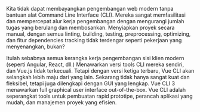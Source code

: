 Kita tidak dapat membayangkan pengembangan web modern tanpa bantuan alat Command Line Interface (CLI). Mereka sangat memfasilitasi dan mempercepat alur kerja pengembangan dengan mengurangi jumlah tugas yang berulang dan membosankan. Menyiapkan proyek secara manual, dengan semua linting, building, testing, preprocessing, optimizing, dan fitur dependencies tracking tidak terdengar seperti pekerjaan yang menyenangkan, bukan?

Itulah sebabnya semua kerangka kerja pengembangan sisi klien modern (seperti Angular, React, dll.) Menawarkan versi tools CLI mereka sendiri, dan Vue.js tidak terkecuali. Tetapi dengan versi ketiga terbaru, Vue CLI akan selangkah lebih maju dari yang lain. Sekarang tidak hanya sangat kuat dan fleksibel, tetapi juga dilengkapi dengan GUI yang lengkap. Vue CLI 3 menawarkan full graphical user interface out-of-the-box.
Vue CLI adalah seperangkat tools untuk pembuatan rapid prototipe, perancah aplikasi yang mudah, dan manajemen proyek yang efisien.
